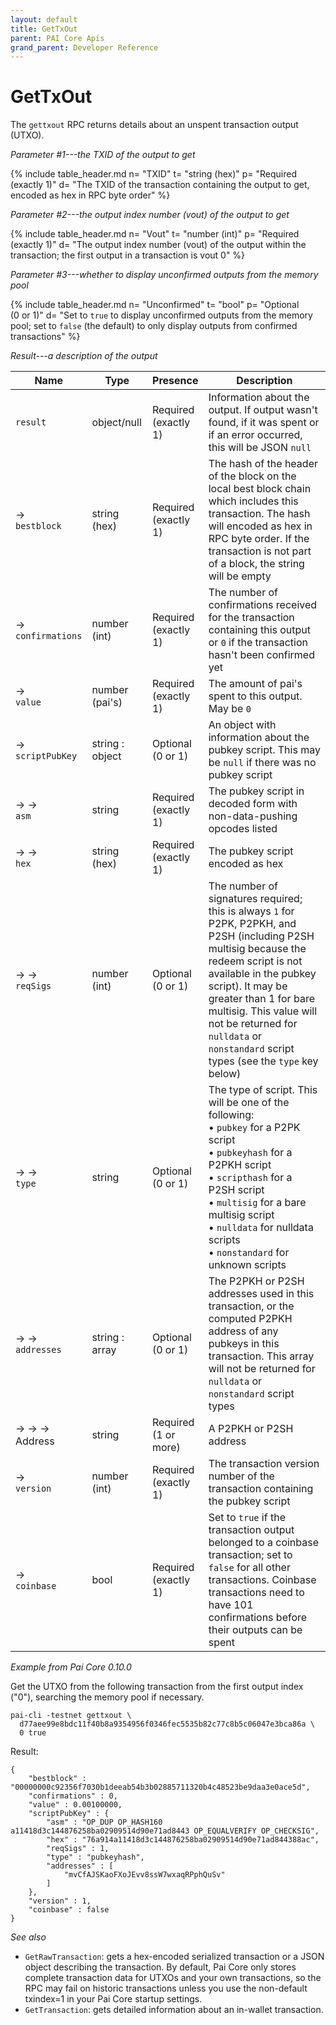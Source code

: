 ```yaml
---
layout: default
title: GetTxOut
parent: PAI Core Apis
grand_parent: Developer Reference
---
```


GetTxOut
========================

The `gettxout` RPC returns details about an unspent transaction output (UTXO).

*Parameter #1---the TXID of the output to get*

{% include table_header.md
  n= "TXID"
  t= "string (hex)"
  p= "Required<br>(exactly 1)"
  d= "The TXID of the transaction containing the output to get, encoded as hex in RPC byte order"
%}


*Parameter #2---the output index number (vout) of the output to get*

{% include table_header.md
  n= "Vout"
  t= "number (int)"
  p= "Required<br>(exactly 1)"
  d= "The output index number (vout) of the output within the transaction; the first output in a transaction is vout 0"
%}

*Parameter #3---whether to display unconfirmed outputs from the memory pool*

{% include table_header.md
  n= "Unconfirmed"
  t= "bool"
  p= "Optional<br>(0 or 1)"
  d= "Set to `true` to display unconfirmed outputs from the memory pool; set to `false` (the default) to only display outputs from confirmed transactions"
%}

*Result---a description of the output*

| Name | Type      | Presence            | Description
|------|-----------|---------------------|-------------
| `result`  | object/null | Required<br>(exactly 1) | Information about the output.  If output wasn't found, if it was spent or if an error occurred, this will be JSON `null`
| →<br>`bestblock` | string (hex) | Required<br>(exactly 1) | The hash of the header of the block on the local best block chain which includes this transaction.  The hash will encoded as hex in RPC byte order.  If the transaction is not part of a block, the string will be empty
| →<br>`confirmations` | number (int) | Required<br>(exactly 1) | The number of confirmations received for the transaction containing this output or `0` if the transaction hasn't been confirmed yet
| →<br>`value` | number (pai's) | Required<br>(exactly 1) | The amount of pai's spent to this output.  May be `0` 
| →<br>`scriptPubKey` | string : object | Optional<br>(0 or 1) | An object with information about the pubkey script.  This may be `null` if there was no pubkey script
| → →<br>`asm` | string | Required<br>(exactly 1) | The pubkey script in decoded form with non-data-pushing opcodes listed
| → →<br>`hex` | string (hex) | Required<br>(exactly 1) | The pubkey script encoded as hex
| → →<br>`reqSigs` | number (int) | Optional<br>(0 or 1) | The number of signatures required; this is always `1` for P2PK, P2PKH, and P2SH (including P2SH multisig because the redeem script is not available in the pubkey script).  It may be greater than 1 for bare multisig.  This value will not be returned for `nulldata` or `nonstandard` script types (see the `type` key below)
| → →<br>`type` | string | Optional<br>(0 or 1) | The type of script.  This will be one of the following:<br>• `pubkey` for a P2PK script<br>• `pubkeyhash` for a P2PKH script<br>• `scripthash` for a P2SH script<br>• `multisig` for a bare multisig script<br>• `nulldata` for nulldata scripts<br>• `nonstandard` for unknown scripts
| → →<br>`addresses` | string : array | Optional<br>(0 or 1) | The P2PKH or P2SH addresses used in this transaction, or the computed P2PKH address of any pubkeys in this transaction.  This array will not be returned for `nulldata` or `nonstandard` script types
| → → →<br>Address | string | Required<br>(1 or more) | A P2PKH or P2SH address
| →<br>`version` | number (int) | Required<br>(exactly 1) | The transaction version number of the transaction containing the pubkey script
| →<br>`coinbase` | bool | Required<br>(exactly 1) | Set to `true` if the transaction output belonged to a coinbase transaction; set to `false` for all other transactions.  Coinbase transactions need to have 101 confirmations before their outputs can be spent


*Example from Pai Core 0.10.0*

Get the UTXO from the following transaction from the first output index ("0"),
searching the memory pool if necessary.


```
pai-cli -testnet gettxout \
  d77aee99e8bdc11f40b8a9354956f0346fec5535b82c77c8b5c06047e3bca86a \
  0 true
```

Result:

```
{
    "bestblock" : "00000000c92356f7030b1deeab54b3b02885711320b4c48523be9daa3e0ace5d",
    "confirmations" : 0,
    "value" : 0.00100000,
    "scriptPubKey" : {
        "asm" : "OP_DUP OP_HASH160 a11418d3c144876258ba02909514d90e71ad8443 OP_EQUALVERIFY OP_CHECKSIG",
        "hex" : "76a914a11418d3c144876258ba02909514d90e71ad844388ac",
        "reqSigs" : 1,
        "type" : "pubkeyhash",
        "addresses" : [
            "mvCfAJSKaoFXoJEvv8ssW7wxaqRPphQuSv"
        ]
    },
    "version" : 1,
    "coinbase" : false
}
```

*See also*

* `GetRawTransaction`: gets a hex-encoded serialized transaction or a JSON object describing the transaction. By default, Pai Core only stores complete transaction data for UTXOs and your own transactions, so the RPC may fail on historic transactions unless you use the non-default txindex=1 in your Pai Core startup settings.
* `GetTransaction`:  gets detailed information about an in-wallet transaction.  
